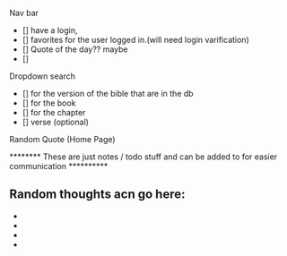 Nav bar 
* [] have a login, 
* [] favorites for the user logged in.(will need login varification)
* [] Quote of the day?? maybe
* [] 

Dropdown search
* [] for the version of the bible that are in the db
* [] for the book
* [] for the chapter
* [] verse (optional)

Random Quote (Home Page)

******** These are just notes / 
    todo stuff and can be added to for easier communication **********

Random thoughts acn go here:
-
-
-
-
-